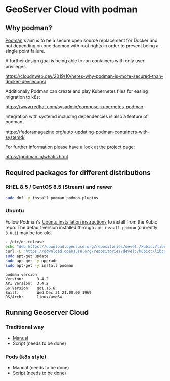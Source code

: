 # GeoServer Cloud with podman

## Why podman?

[Podman](https://podman.io/)'s aim is to be a secure open source replacement for Docker
and not depending on one daemon with root rights in order to prevent being a single point failure.

A further design goal is being able to run containers with only user privileges.

https://cloudnweb.dev/2019/10/heres-why-podman-is-more-secured-than-docker-devsecops/

Additionally Podman can create and play Kubernetes files for easing migration to k8s:

https://www.redhat.com/sysadmin/compose-kubernetes-podman

Integration with systemd including dependencies is also a feature of podman.

https://fedoramagazine.org/auto-updating-podman-containers-with-systemd/

For further information please have a look at the project page:

https://podman.io/whatis.html


## Required packages for different distributions

### RHEL 8.5 / CentOS 8.5 (Stream) and newer

```bash
sudo dnf -y install podman podman-plugins
```

### Ubuntu

Follow Podman's [Ubuntu installation instructions](https://podman.io/getting-started/installation)
to install from the Kubic repo. The default version installed through `apt install podman`
(currently `3.0.1`) may be too old.

```bash
. /etc/os-release
echo "deb https://download.opensuse.org/repositories/devel:/kubic:/libcontainers:/stable/xUbuntu_${VERSION_ID}/ /" | sudo tee /etc/apt/sources.list.d/devel:kubic:libcontainers:stable.list
curl -L "https://download.opensuse.org/repositories/devel:/kubic:/libcontainers:/stable/xUbuntu_${VERSION_ID}/Release.key" | sudo apt-key add -
sudo apt-get update
sudo apt-get -y upgrade
sudo apt-get -y install podman
```

```
podman version
Version:      3.4.2
API Version:  3.4.2
Go Version:   go1.16.6
Built:        Wed Dec 31 21:00:00 1969
OS/Arch:      linux/amd64
```

## Running Geoserver Cloud

### Traditional way

* [Manual](traditional/manual/podman.md)
* Script (needs to be done)

### Pods (k8s style)

* Manual (needs to be done)
* Script (needs to be done)
